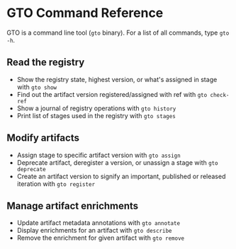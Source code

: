 # GTO Command Reference

GTO is a command line tool (`gto` binary). For a list of all commands, type `gto -h`.

## Read the registry

- Show the registry state, highest version, or what's assigned in stage with
  `gto show`
- Find out the artifact version registered/assigned with ref with
  `gto check-ref`
- Show a journal of registry operations with `gto history`
- Print list of stages used in the registry with `gto stages`

## Modify artifacts

- Assign stage to specific artifact version with `gto assign`
- Deprecate artifact, deregister a version, or unassign a stage with
  `gto deprecate`
- Create an artifact version to signify an important, published or released
  iteration with `gto register`

## Manage artifact enrichments

- Update artifact metadata annotations with `gto annotate`
- Display enrichments for an artifact with `gto describe`
- Remove the enrichment for given artifact with `gto remove`
